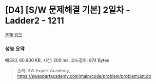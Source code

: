 # [D4] [S/W 문제해결 기본] 2일차 - Ladder2 - 1211 

[문제 링크](https://swexpertacademy.com/main/code/problem/problemDetail.do?contestProbId=AV14BgD6AEECFAYh) 

### 성능 요약

메모리: 60,900 KB, 시간: 200 ms, 코드길이: 874 Bytes



> 출처: SW Expert Academy, https://swexpertacademy.com/main/code/problem/problemList.do